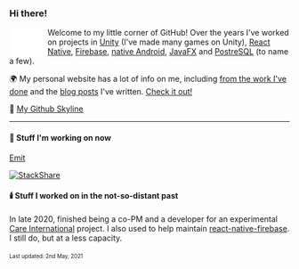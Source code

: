 ### Hi there! 
<img align="left" src="https://github.com/andersonaddo/andersonaddo/blob/master/hello.gif" height="50" />

Welcome to my little corner of GitHub!
Over the years I've worked on projects in [Unity](https://unity.com/) (I've made many games on Unity), [React Native](https://reactnative.dev/), [Firebase](https://firebase.google.com/), [native Android](https://developer.android.com/studio), [JavaFX](https://openjfx.io/) and [PostreSQL](https://www.postgresql.org/) (to name a few).

🌍 My personal website has a lot of info on me, including [from the work I've done](https://www.loadingdeveloper.com/my-work/) and the [blog posts](https://www.loadingdeveloper.com/blog/) I've written. [Check it out!](https://www.loadingdeveloper.com)

🌃 [My Github Skyline](https://skyline.github.com/andersonaddo/)

---

#### 🔭 Stuff I'm working on now
[Emit](https://getemit.com) 

[![StackShare](https://img.shields.io/badge/check%20out-our%20stack-orange?style=flat-square)](https://stackshare.io/emit/emit)


#### 🕯️ Stuff I worked on in the not-so-distant past
In late 2020, finished being a co-PM and a developer for an experimental [Care International](https://github.com/yourchoiceyourfuture) project.
I also used to help maintain [react-native-firebase](https://github.com/invertase/react-native-firebase). I still do, but at a less capacity.


<sup><sub>Last updated: 2nd May, 2021</sub></sup>
